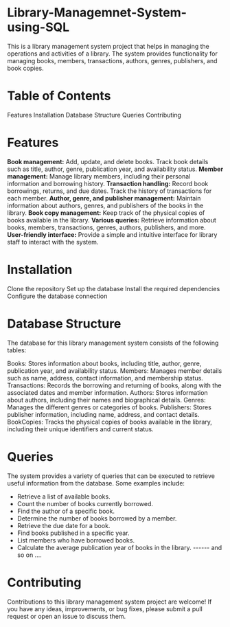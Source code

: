# Library-Managemnet-System-using-SQL

This is a library management system project that helps in managing the operations and activities of a library.
The system provides functionality for managing books, members, transactions, authors, genres, publishers, and book copies.

# Table of Contents
Features
Installation
Database Structure
Queries
Contributing

# Features
**Book management:** Add, update, and delete books. Track book details such as title, author, genre, publication year, and availability status.
**Member management:** Manage library members, including their personal information and borrowing history.
**Transaction handling:** Record book borrowings, returns, and due dates. Track the history of transactions for each member.
**Author, genre, and publisher management:** Maintain information about authors, genres, and publishers of the books in the library.
**Book copy management:** Keep track of the physical copies of books available in the library.
**Various queries:** Retrieve information about books, members, transactions, genres, authors, publishers, and more.
**User-friendly interface:** Provide a simple and intuitive interface for library staff to interact with the system.

# Installation

Clone the repository
Set up the database
Install the required dependencies
Configure the database connection

# Database Structure

The database for this library management system consists of the following tables:

Books: Stores information about books, including title, author, genre, publication year, and availability status.
Members: Manages member details such as name, address, contact information, and membership status.
Transactions: Records the borrowing and returning of books, along with the associated dates and member information.
Authors: Stores information about authors, including their names and biographical details.
Genres: Manages the different genres or categories of books.
Publishers: Stores publisher information, including name, address, and contact details.
BookCopies: Tracks the physical copies of books available in the library, including their unique identifiers and current status.

# Queries

The system provides a variety of queries that can be executed to retrieve useful information from the database. Some examples include:

* Retrieve a list of available books.
* Count the number of books currently borrowed.
* Find the author of a specific book.
* Determine the number of books borrowed by a member.
* Retrieve the due date for a book.
* Find books published in a specific year.
* List members who have borrowed books.
* Calculate the average publication year of books in the library.
------ and so on ....

# Contributing
Contributions to this library management system project are welcome! If you have any ideas, improvements, or bug fixes, please submit a pull request or open an issue to discuss them.
